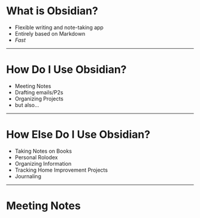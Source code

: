 # What is Obsidian?

- Flexible writing and note-taking app
- Entirely based on Markdown
- *Fast*

---

# How Do I Use Obsidian?

* Meeting Notes
* Drafting emails/P2s
* Organizing Projects
* but also...

---

# How Else Do I Use Obsidian?

* Taking Notes on Books
* Personal Rolodex
* Organizing Information
* Tracking Home Improvement Projects
* Journaling

---

# Meeting Notes